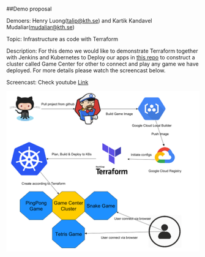 ##Demo proposal

Demoers: Henry Luong(talip@kth.se) and Kartik Kandavel Mudaliar(mudaliar@kth.se)

Topic: Infrastructure as code with Terraform 

Description: For this demo we would like to demonstrate Terraform together with Jenkins and Kubernetes to Deploy our apps in [this repo](https://github.com/Tailp/DemoTerraForm) to construct a cluster called Game Center for other to connect and play any game we have deployed. For more details please watch the screencast below.

Screencast: Check youtube [Link](https://www.youtube.com/watch?v=LFkMjUbxeO8)

![Pipeline](TerraformCDdesign.png)
